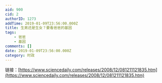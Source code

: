 ```yaml
---
aid: 900
cid: 2
authorID: 1273
addTime: 2019-01-09T23:56:00.000Z
title: 生男还是生女？要看爸爸的基因
tags:
    - 爸爸
    - 基因
comments: []
date: 2019-01-09T23:56:00.000Z
category: 时政
---
```


链接：[https://www.sciencedaily.com/releases/2008/12/081211121835.htm](https://www.sciencedaily.com/releases/2008/12/081211121835.htm)
